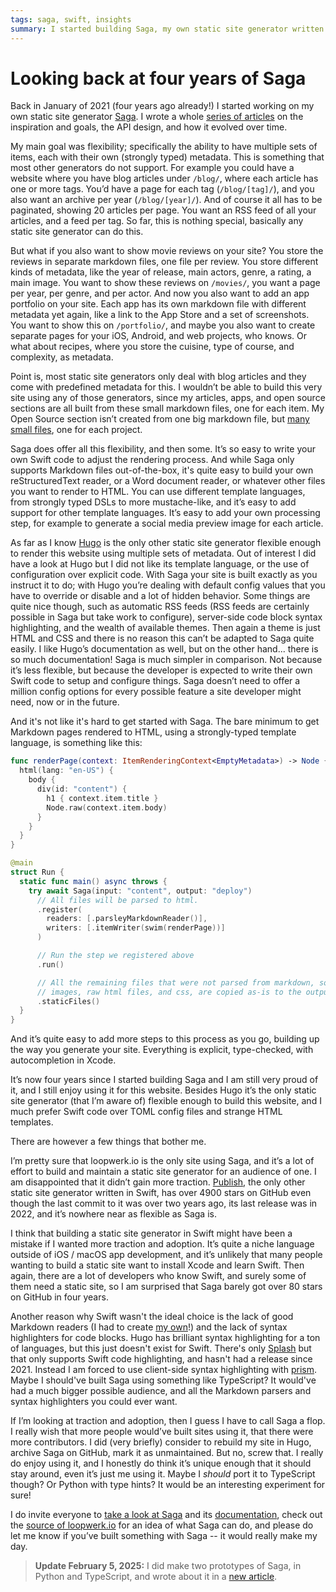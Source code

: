 ```yaml
---
tags: saga, swift, insights
summary: I started building Saga, my own static site generator written in Swift, four years ago. Let’s look at the state of the project.
---
```


# Looking back at four years of Saga

Back in January of 2021 (four years ago already!) I started working on my own static site generator [Saga](https://github.com/loopwerk/Saga). I wrote a whole [series of articles](/articles/tag/saga/) on the inspiration and goals, the API design, and how it evolved over time.

My main goal was flexibility; specifically the ability to have multiple sets of items, each with their own (strongly typed) metadata. This is something that most other generators do not support. For example you could have a website where you have blog articles under `/blog/`, where each article has one or more tags. You’d have a page for each tag (`/blog/[tag]/`), and you also want an archive per year (`/blog/[year]/`). And of course it all has to be paginated, showing 20 articles per page. You want an RSS feed of all your articles, and a feed per tag. So far, this is nothing special, basically any static site generator can do this.

But what if you also want to show movie reviews on your site? You store the reviews in separate markdown files, one file per review. You store different kinds of metadata, like the year of release, main actors, genre, a rating, a main image. You want to show these reviews on `/movies/`, you want a page per year, per genre, and per actor. And now you also want to add an app portfolio on your site. Each app has its own markdown file with different metadata yet again, like a link to the App Store and a set of screenshots. You want to show this on `/portfolio/`, and maybe you also want to create separate pages for your iOS, Android, and web projects, who knows. Or what about recipes, where you store the cuisine, type of course, and complexity, as metadata.

Point is, most static site generators only deal with blog articles and they come with predefined metadata for this. I wouldn’t be able to build this very site using any of those generators, since my articles, apps, and open source sections are all built from these small markdown files, one for each item. My Open Source section isn’t created from one big markdown file, but [many small files](https://github.com/loopwerk/loopwerk.io/tree/master/content/projects), one for each project.

Saga does offer all this flexibility, and then some. It’s so easy to write your own Swift code to adjust the rendering process. And while Saga only supports Markdown files out-of-the-box, it's quite easy to build your own reStructuredText reader, or a Word document reader, or whatever other files you want to render to HTML. You can use different template languages, from strongly typed DSLs to more mustache-like, and it’s easy to add support for other template languages. It’s easy to add your own processing step, for example to generate a social media preview image for each article.

As far as I know [Hugo](https://gohugo.io) is the only other static site generator flexible enough to render this website using multiple sets of metadata. Out of interest I did have a look at Hugo but I did not like its template language, or the use of configuration over explicit code. With Saga your site is built exactly as you instruct it to do; with Hugo you’re dealing with default config values that you have to override or disable and a lot of hidden behavior. Some things are quite nice though, such as automatic RSS feeds (RSS feeds are certainly possible in Saga but take work to configure), server-side code block syntax highlighting, and the wealth of available themes. Then again a theme is just HTML and CSS and there is no reason this can’t be adapted to Saga quite easily. I like Hugo’s documentation as well, but on the other hand... there is so much documentation! Saga is much simpler in comparison. Not because it’s less flexible, but because the developer is expected to write their own Swift code to setup and configure things. Saga doesn’t need to offer a million config options for every possible feature a site developer might need, now or in the future.

And it's not like it's hard to get started with Saga. The bare minimum to get Markdown pages rendered to HTML, using a strongly-typed template language, is something like this:

```swift
func renderPage(context: ItemRenderingContext<EmptyMetadata>) -> Node {
  html(lang: "en-US") {
    body {
      div(id: "content") {
        h1 { context.item.title }
        Node.raw(context.item.body)
      }
    }
  }
}

@main
struct Run {
  static func main() async throws {
    try await Saga(input: "content", output: "deploy")
      // All files will be parsed to html.
      .register(
        readers: [.parsleyMarkdownReader()],
        writers: [.itemWriter(swim(renderPage))]
      )

      // Run the step we registered above
      .run()

      // All the remaining files that were not parsed from markdown, so for example
      // images, raw html files, and css, are copied as-is to the output folder.
      .staticFiles()
  }
}
```

And it’s quite easy to add more steps to this process as you go, building up the way you generate your site. Everything is explicit, type-checked, with autocompletion in Xcode.

It’s now four years since I started building Saga and I am still very proud of it, and I still enjoy using it for this website. Besides Hugo it’s the only static site generator (that I’m aware of) flexible enough to build this website, and I much prefer Swift code over TOML config files and strange HTML templates.

There are however a few things that bother me.

I’m pretty sure that loopwerk.io is the only site using Saga, and it’s a lot of effort to build and maintain a static site generator for an audience of one. I am disappointed that it didn’t gain more traction. [Publish](https://github.com/JohnSundell/Publish), the only other static site generator written in Swift, has over 4900 stars on GitHub even though the last commit to it was over two years ago, its last release was in 2022, and it’s nowhere near as flexible as Saga is.

I think that building a static site generator in Swift might have been a mistake if I wanted more traction and adoption. It’s quite a niche language outside of iOS / macOS app development, and it’s unlikely that many people wanting to build a static site want to install Xcode and learn Swift. Then again, there are a lot of developers who know Swift, and surely some of them need a static site, so I am surprised that Saga barely got over 80 stars on GitHub in four years. 

Another reason why Swift wasn't the ideal choice is the lack of good Markdown readers (I had to create [my own](https://github.com/loopwerk/Parsley)!) and the lack of syntax highlighters for code blocks. Hugo has brilliant syntax highlighting for a ton of languages, but this just doesn't exist for Swift. There's only [Splash](https://github.com/JohnSundell/Splash) but that only supports Swift code highlighting, and hasn't had a release since 2021. Instead I am forced to use client-side syntax highlighting with [prism](https://prismjs.com). Maybe I should've built Saga using something like TypeScript? It would've had a much bigger possible audience, and all the Markdown parsers and syntax highlighters you could ever want.

If I’m looking at traction and adoption, then I guess I have to call Saga a flop. I really wish that more people would’ve built sites using it, that there were more contributors. I did (very briefly) consider to rebuild my site in Hugo, archive Saga on GitHub, mark it as unmaintained. But no, screw that. I really do enjoy using it, and I honestly do think it’s unique enough that it should stay around, even it’s just me using it. Maybe I *should* port it to TypeScript though? Or Python with type hints? It would be an interesting experiment for sure!

I do invite everyone to [take a look at Saga](https://github.com/loopwerk/Saga) and its [documentation](https://loopwerk.github.io/Saga/documentation/saga/), check out the [source of loopwerk.io](https://github.com/loopwerk/loopwerk.io/blob/master/Sources/Loopwerk/run.swift) for an idea of what Saga can do, and please do let me know if you’ve built something with Saga -- it would really make my day.

> **Update February 5, 2025:** I did make two prototypes of Saga, in Python and TypeScript, and wrote about it in a [new article](/articles/2025/saga-in-python-or-typescript/).